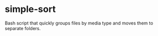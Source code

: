 # simple-sort
Bash script that quickly groups files by media type and moves them to separate folders.

